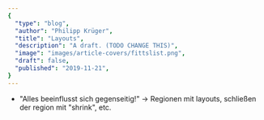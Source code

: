 ```yaml
---
{
  "type": "blog",
  "author": "Philipp Krüger",
  "title": "Layouts",
  "description": "A draft. (TODO CHANGE THIS)",
  "image": "images/article-covers/fittslist.png",
  "draft": false,
  "published": "2019-11-21",
}
---
```


* "Alles beeinflusst sich gegenseitig!" -> Regionen mit layouts, schließen der region mit "shrink", etc.
